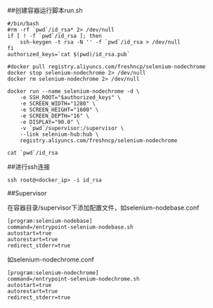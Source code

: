 ##创建容器运行脚本run.sh

    #/bin/bash
    #rm -rf `pwd`/id_rsa* 2> /dev/null
    if [ ! -f `pwd`/id_rsa ]; then
        ssh-keygen -t rsa -N '' -f `pwd`/id_rsa > /dev/null
    fi
    authorized_keys=`cat $(pwd)/id_rsa.pub`

    #docker pull registry.aliyuncs.com/freshncp/selenium-nodechrome
    docker stop selenium-nodechrome 2> /dev/null
    docker rm selenium-nodechrome 2> /dev/null

    docker run --name selenium-nodechrome -d \
        -e SSH_ROOT="$authorized_keys" \
        -e SCREEN_WIDTH="1280" \
        -e SCREEN_HEIGHT="1600" \
        -e SCREEN_DEPTH="16" \
        -e DISPLAY="90.0" \
        -v `pwd`/supervisor:/supervisor \
        --link selenium-hub:hub \
        registry.aliyuncs.com/freshncp/selenium-nodechrome

    cat `pwd`/id_rsa

##进行ssh连接

    ssh root@<docker_ip> -i id_rsa

##Supervisor

在容器目录/supervisor下添加配置文件，如selenium-nodebase.conf

    [program:selenium-nodebase]
    command=/entrypoint-selenium-nodebase.sh
    autostart=true
    autorestart=true
    redirect_stderr=true

如selenium-nodechrome.conf

    [program:selenium-nodechrome]
    command=/entrypoint-selenium-nodechrome.sh
    autostart=true
    autorestart=true
    redirect_stderr=true